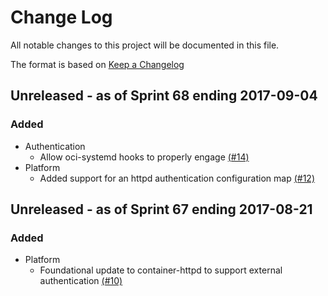 # Change Log

All notable changes to this project will be documented in this file.

The format is based on [Keep a Changelog](http://keepachangelog.com/en/1.0.0/)


## Unreleased - as of Sprint 68 ending 2017-09-04

### Added
- Authentication
  - Allow oci-systemd hooks to properly engage [(#14)](https://github.com/ManageIQ/container-httpd/pull/14)
- Platform
  - Added support for an httpd authentication configuration map [(#12)](https://github.com/ManageIQ/container-httpd/pull/12)

## Unreleased - as of Sprint 67 ending 2017-08-21

### Added
- Platform
  - Foundational update to container-httpd to support external authentication [(#10)](https://github.com/ManageIQ/container-httpd/pull/10)
